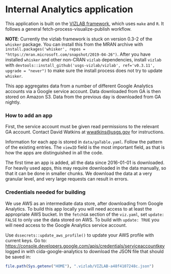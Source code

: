 # Internal Analytics application
This application is built on the [VIZLAB framework](https://github.com/USGS-VIZALB/vizlab), which uses `make` and `R`.  It follows a general fetch-process-visualize-publish workflow.  

**NOTE**: Currently the vizlab framework is stuck on version 0.3-2 of the `whisker` package.  You can install this from the MRAN archive with `install.packages('whisker', repos = "https://mran.microsoft.com/snapshot/2019-04-26")`.  After you have installed `whisker` and other non-CRAN `vizlab` dependencies, install `vizlab` with `devtools::install_github('usgs-vizlab/vizlab', ref='v0.3.11', upgrade = "never")` to make sure the install process does not try to update `whisker`. 

This app aggregates data from a number of different Google Analytics accounts via a Google service account.  Data downloaded from GA is then stored on Amazon S3.  Data from the previous day is downloaded from GA nightly.  

### How to add an app
First, the service account must be given read permissions to the relevant GA account.  Contact David Watkins at wwatkins@usgs.gov for instructions.

Information for each app is stored in `data/gaTable.yaml`.  Follow the pattern of the existing entries.  The `viewID` field is the most important field, as that is how the apps are distinguished in all the code. 

The first time an app is added, all the data since 2016-01-01 is downloaded.  For heavily used apps, this may require downloaded in the data manually, so that it can be done in smaller chunks.  We download the data at a very granular level, and very large requests can result in errors. 

### Credentials needed for building
We use AWS as an intermediate data store, after downloading from Google Analytics.  To build this app locally you will need access to at least the appropriate AWS bucket.  In the `fetchGA` section of the `viz.yaml`, set `update: FALSE` to only use the data stored on AWS.  To build with `update: TRUE` you will need access to the Google Analytics service account.

Use `dssecrets::update_aws_profile()` to update your AWS profile with current keys. Go to: https://console.developers.google.com/apis/credentials/serviceaccountkey logged in with cida-google-analytics to download the JSON file that should be saved in:
```r
file.path(Sys.getenv("HOME"), ".vizlab/VIZLAB-a48f4107248c.json")
```


